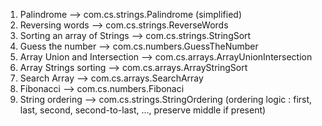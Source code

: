 1) Palindrome --> com.cs.strings.Palindrome (simplified)
2) Reversing words --> com.cs.strings.ReverseWords
3) Sorting an array of Strings --> com.cs.strings.StringSort
4) Guess the number --> com.cs.numbers.GuessTheNumber
5) Array Union and Intersection --> com.cs.arrays.ArrayUnionIntersection
6) Array Strings sorting --> com.cs.arrays.ArrayStringSort
7) Search Array --> com.cs.arrays.SearchArray
8) Fibonacci --> com.cs.numbers.Fibonaci
9) String ordering --> com.cs.strings.StringOrdering 
(ordering logic : first, last, second, second-to-last, ..., preserve middle if present)
